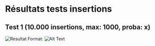 # Résultats tests insertions

## Test 1 (10.000 insertions, max: 1000, proba: x)

![Resultat](/images/vlcsnap-2017-06-09-15h09m29s724.png)
Format: ![Alt Text](url)

